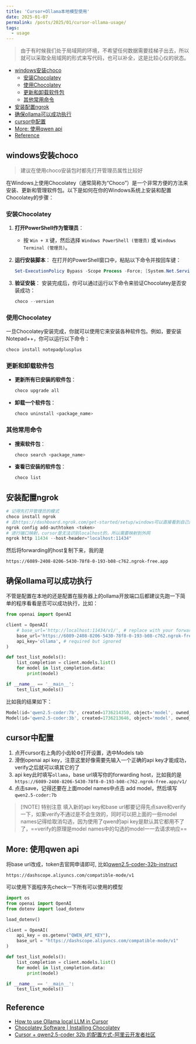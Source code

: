 ```yaml
---
title: 'Cursor+Ollama本地模型使用'
date: 2025-01-07
permalink: /posts/2025/01/cursor-ollama-usage/
tags:
  - usage
---
```


> 由于有时候我们处于局域网的环境，不希望任何数据需要挂梯子出去，所以就可以采取全局域网的形式来写代码，也可以补全，这是比较心仪的状态。

- [windows安装choco](#windows安装choco)
  - [安装Chocolatey](#安装chocolatey)
  - [使用Chocolatey](#使用chocolatey)
  - [更新和卸载软件包](#更新和卸载软件包)
  - [其他常用命令](#其他常用命令)
- [安装配置ngrok](#安装配置ngrok)
- [确保ollama可以成功执行](#确保ollama可以成功执行)
- [cursor中配置](#cursor中配置)
- [More: 使用qwen api](#more-使用qwen-api)
- [Reference](#reference)

## windows安装choco

> 建议在使用choco安装包时都先打开管理员属性比较好

在Windows上使用Chocolatey（通常简称为“Choco”）是一个非常方便的方法来安装、更新和管理软件包。以下是如何在你的Windows系统上安装和配置Chocolatey的步骤：

### 安装Chocolatey

1. **打开PowerShell作为管理员**：
   - 按 `Win + X` 键，然后选择 `Windows PowerShell (管理员)` 或 `Windows Terminal (管理员)`。

2. **运行安装脚本**：
   在打开的PowerShell窗口中，粘贴以下命令并按回车键：

   ```powershell
   Set-ExecutionPolicy Bypass -Scope Process -Force; [System.Net.ServicePointManager]::SecurityProtocol = [System.Net.ServicePointManager]::SecurityProtocol -bor 3072; iex ((New-Object System.Net.WebClient).DownloadString('https://community.chocolatey.org/install.ps1'))
   ```

3. **验证安装**：
   安装完成后，你可以通过运行以下命令来验证Chocolatey是否安装成功：

   ```powershell
   choco --version
   ```

### 使用Chocolatey

一旦Chocolatey安装完成，你就可以使用它来安装各种软件包。例如，要安装Notepad++，你可以运行以下命令：

```powershell
choco install notepadplusplus
```

### 更新和卸载软件包

- **更新所有已安装的软件包**：

  ```powershell
  choco upgrade all
  ```

- **卸载一个软件包**：

  ```powershell
  choco uninstall <package_name>
  ```

### 其他常用命令

- **搜索软件包**：

  ```powershell
  choco search <package_name>
  ```

- **查看已安装的软件包**：

  ```powershell
  choco list
  ```

## 安装配置ngrok

```PowerShell
# 记得先打开管理员的模式
choco install ngrok
# 去https://dashboard.ngrok.com/get-started/setup/windows可以直接看到自己的token其实
ngrok config add-authtoken <token>
# 进行端口映射，cursor是无法识别localhost的，所以需要映射到外网
ngrok http 11434 --host-header="localhost:11434"
```

然后将forwarding的host复制下来，我的是

```plaintext
https://6089-2408-8206-5430-78f8-0-193-b08-c762.ngrok-free.app
```

## 确保ollama可以成功执行

不管是配置在本地的还是配置在服务器上的ollama开放端口后都建议先跑一下简单的程序看看是否可以成功执行，比如：

```python
from openai import OpenAI

client = OpenAI(
    # base_url='http://localhost:11434/v1/', # replace with your forwarding host
    base_url='https://6089-2408-8206-5430-78f8-0-193-b08-c762.ngrok-free.app/v1/',
    api_key='ollama', # required but ignored
)

def test_list_models():
    list_completion = client.models.list()
    for model in list_completion.data:
        print(model)

if __name__ == '__main__':
    test_list_models()
```

比如我的结果如下：

```PowerShell
Model(id='qwen2.5-coder:7b', created=1736214350, object='model', owned_by='library')
Model(id='qwen2.5-coder:3b', created=1736213646, object='model', owned_by='library')
```

## cursor中配置

1. 点开cursor右上角的小齿轮⚙️打开设置，选中Models tab
2. 滑倒openai api key，注意这里好像需要先输入一个正确的api key才能成功，verify之后就可以填其它的了
3. api key此时填写`ollama`，base url填写你的forwarding host，比如我的是`https://6089-2408-8206-5430-78f8-0-193-b08-c762.ngrok-free.app/v1/`
4. 点击save，记得还要在上面model names中点击 add model，然后填写`qwen2.5-coder:7b`

> [!NOTE] 特别注意
> 填入新的api key和base url都要记得先点save和verify一下，如果verify不通过是不会生效的，同时可以把上面的一些model names记得给取消勾选，因为使用了qwen的api key是默认其它都用不了了，==verify的原理是model names中的勾选的model一一去请求响应==

## More: 使用qwen api

将base url改成，token去官网申请即可, 比如[qwen2.5-coder-32b-instruct](https://bailian.console.aliyun.com/#/model-market/detail/qwen2.5-coder-32b-instruct)

```plaintext
https://dashscope.aliyuncs.com/compatible-mode/v1
```

可以使用下面程序先check一下所有可以使用的模型

```python
import os
from openai import OpenAI
from dotenv import load_dotenv

load_dotenv()

client = OpenAI(
    api_key = os.getenv("QWEN_API_KEY"),
    base_url = "https://dashscope.aliyuncs.com/compatible-mode/v1"
)

def test_list_models():
    list_completion = client.models.list()
    for model in list_completion.data:
        print(model)

if __name__ == '__main__':
    test_list_models()
```

## Reference

- [How to use Ollama local LLM in Cursor](https://mem.ai/p/bf6ew6HSm1TDuw7iiR4g)
- [Chocolatey Software | Installing Chocolatey](https://chocolatey.org/install)
- [Cursor + qwen2.5-coder 32b 的配置方式-阿里云开发者社区](https://developer.aliyun.com/article/1640134)
